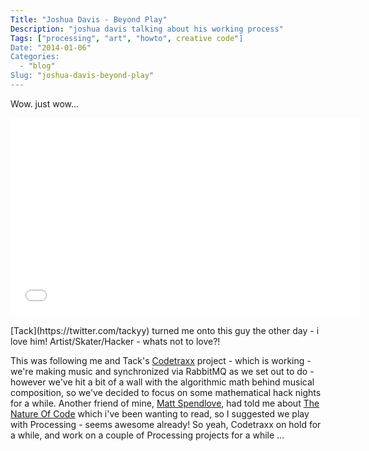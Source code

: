 ```yaml
---
Title: "Joshua Davis - Beyond Play"
Description: "joshua davis talking about his working process"
Tags: ["processing", "art", "howto", creative code"]
Date: "2014-01-06"
Categories:
  - "blog"
Slug: "joshua-davis-beyond-play"
---
```


Wow. just wow...

<div class="video-container">
<iframe width="560" height="315" src="//www.youtube.com/embed/LJS4fBjdPM4" frameborder="0" allowfullscreen></iframe>
</div>

<br/>
[Tack](https://twitter.com/tackyy) turned me onto this guy the other day - i love him! Artist/Skater/Hacker - whats not to love?! 


This was following me and Tack's [Codetraxx](https://github.com/sideb0ard/Codetraxx) project - which is working - we're making music and synchronized via RabbitMQ as we set out to do - however we've hit a bit of a wall with the algorithmic math behind musical composition, so we've decided to focus on some mathematical hack nights for a while. Another friend of mine, [Matt Spendlove](https://twitter.com/mattspendlove), had told me about [The Nature Of Code](http://natureofcode.com/book/) which i've been wanting to read, so I suggested we play with Processing - seems awesome already! So yeah, Codetraxx on hold for a while, and work on a couple of Processing projects for a while ...


